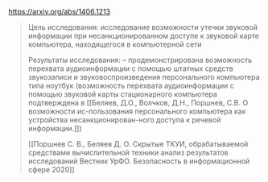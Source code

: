 https://arxiv.org/abs/1406.1213

>Цель исследования: исследование возможности утечки звуковой информации при несанкционированном доступе к звуковой карте компьютера, находящегося в компьютерной сети
>
>Результаты исследования: – продемонстрирована возможность перехвата аудиоинформации с помощью штатных средств звукозаписи и звуковоспроизведения персонального компьютера типа ноутбук (возможность перехвата аудиоинформации с помощью звуковой карты стационарного компьютера подтверждена в [[Беляев, Д.О., Волчков, Д.Н., Поршнев, С.В. О возможности ис-пользования персонального компьютера как устройства несанкционирован-ного доступа к речевой информации.]])
>
>[[Поршнев С. В., Беляев Д. О. Скрытые ТКУИ, обрабатываемой средствами вычислительной техники анализ результатов исследований Вестник УрФО. Безопасность в информационной сфере 2020]]